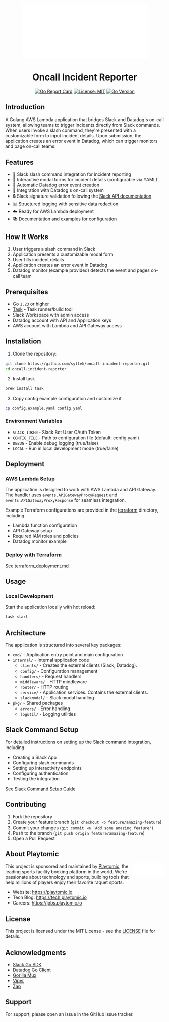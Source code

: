 <p align="center">
  <img src="doc/img/playtomic-logo.png" alt="Playtomic Logo" width="400"/>
</p>

<h1 align="center">Oncall Incident Reporter</h1>

<div align="center">

[![Go Report Card](https://goreportcard.com/badge/github.com/syltek/oncall-incident-reporter)](https://goreportcard.com/report/github.com/syltek/oncall-incident-reporter)
[![License: MIT](https://img.shields.io/badge/License-MIT-yellow.svg)](https://opensource.org/licenses/MIT)
[![Go Version](https://img.shields.io/github/go-mod/go-version/syltek/oncall-incident-reporter)](https://golang.org/dl/)

</div>

## Introduction

A Golang AWS Lambda application that bridges Slack and Datadog's on-call system, allowing teams to trigger incidents directly
from Slack commands. When users invoke a slash command, they're presented with a customizable form to input incident details.
Upon submission, the application creates an error event in Datadog, which can trigger monitors and page on-call teams.

## Features

- 🚀 Slack slash command integration for incident reporting
- 📝 Interactive modal forms for incident details (configurable via YAML)
- 🔄 Automatic Datadog error event creation
- 🔔 Integration with Datadog's on-call system
- 🔒 Slack signature validation following the [Slack API documentation](https://api.slack.com/authentication/verifying-requests-from-slack#validating-a-request)
- 📊 Structured logging with sensitive data redaction
- ☁️ Ready for AWS Lambda deployment
- 📚 Documentation and examples for configuration

## How It Works

1. User triggers a slash command in Slack
2. Application presents a customizable modal form
3. User fills incident details
4. Application creates an error event in Datadog
5. Datadog monitor (example provided) detects the event and pages on-call team

## Prerequisites

- Go `1.23` or higher
- [Task](https://taskfile.dev/) - Task runner/build tool
- Slack Workspace with admin access
- Datadog account with API and Application keys
- AWS account with Lambda and API Gateway access

## Installation

1. Clone the repository:

```bash
git clone https://github.com/syltek/oncall-incident-reporter.git
cd oncall-incident-reporter
```

2. Install task

```bash
brew install task
```

3. Copy config example configuration and customize it

```bash
cp config.example.yaml config.yaml
```

### Environment Variables

- `SLACK_TOKEN` - Slack Bot User OAuth Token
- `CONFIG_FILE` - Path to configuration file (default: config.yaml)
- `DEBUG` - Enable debug logging (true/false)
- `LOCAL` - Run in local development mode (true/false)

## Deployment

### AWS Lambda Setup

The application is designed to work with AWS Lambda and API Gateway. The handler uses `events.APIGatewayProxyRequest` and
`events.APIGatewayProxyResponse` for seamless integration.

Example Terraform configurations are provided in the [terraform](./terraform) directory, including:
- Lambda function configuration
- API Gateway setup
- Required IAM roles and policies
- Datadog monitor example

### Deploy with Terraform

See [terraform_deployment.md](doc/terraform_deployment.md)

## Usage

### Local Development

Start the application locally with hot reload:

```bash
task start
```

## Architecture

The application is structured into several key packages:

- `cmd/` - Application entry point and main configuration
- `internal/` - Internal application code
  - `clients/` - Creates the external clients (Slack, Datadog).
  - `config/` - Configuration management
  - `handlers/` - Request handlers
  - `middleware/` - HTTP middleware
  - `router/` - HTTP routing
  - `service/` - Application services. Contains the external clients.
  - `slackmodal/` - Slack modal handling
- `pkg/` - Shared packages
  - `errors/` - Error handling
  - `logutil/` - Logging utilities

## Slack Command Setup

For detailed instructions on setting up the Slack command integration, including:
- Creating a Slack App
- Configuring slash commands
- Setting up interactivity endpoints
- Configuring authentication
- Testing the integration

See [Slack Command Setup Guide](doc/example_slack_command.md)

## Contributing

1. Fork the repository
2. Create your feature branch (`git checkout -b feature/amazing-feature`)
3. Commit your changes (`git commit -m 'Add some amazing feature'`)
4. Push to the branch (`git push origin feature/amazing-feature`)
5. Open a Pull Request

## About Playtomic

<img align="right" src="doc/img/playtomic-logo.png" alt="Playtomic Logo" width="100"/>

This project is sponsored and maintained by [Playtomic](https://playtomic.io), the leading sports facility booking platform
in the world. We're passionate about technology and sports, building tools that help millions of players enjoy their favorite
raquet sports.

- Website: https://playtomic.io
- Tech Blog: https://tech.playtomic.io
- Careers: https://jobs.playtomic.io

## License

This project is licensed under the MIT License - see the [LICENSE](./LICENSE.md) file for details.

## Acknowledgments

- [Slack Go SDK](https://github.com/slack-go/slack)
- [Datadog Go Client](https://github.com/DataDog/datadog-api-client-go)
- [Gorilla Mux](https://github.com/gorilla/mux)
- [Viper](https://github.com/spf13/viper)
- [Zap](https://github.com/uber-go/zap)

## Support

For support, please open an issue in the GitHub issue tracker.
